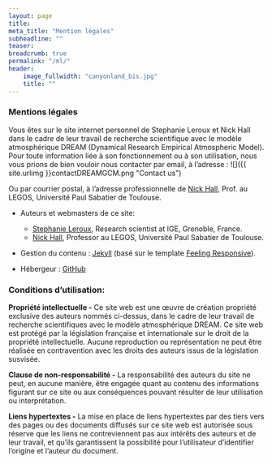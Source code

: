 ```yaml
---
layout: page
title: 
meta_title: "Mention légales"
subheadline: ""
teaser:
breadcrumb: true 
permalink: "/ml/"
header:
    image_fullwidth: "canyonland_bis.jpg"
    title: ""
---
```


### Mentions légales
Vous êtes sur le site internet personnel de Stephanie Leroux et Nick Hall dans le cadre de leur travail de recherche scientifique avec le modèle atmosphérique DREAM (Dynamical Research Empirical Atmospheric Model). Pour toute information liée à son fonctionnement ou à son utilisation, nous vous prions de bien vouloir nous contacter par email, à l’adresse :
![]({{ site.urlimg }}contactDREAMGCM.png "Contact us")

Ou par courrier postal, à l’adresse professionnelle de [Nick Hall](http://www.legos.obs-mip.fr/members/hall), Prof. au LEGOS, Université Paul Sabatier de Toulouse.

- Auteurs et webmasters de ce site: 
	* [Stephanie Leroux](http://stephanieleroux.github.io/), Research scientist at IGE, Grenoble, France.
	* [Nick Hall](http://www.legos.obs-mip.fr/members/hall), Professor au LEGOS, Université Paul Sabatier de Toulouse.

- Gestion du contenu : [Jekyll](https://jekyllrb.com/) (basé sur le  template [Feeling Responsive](https://github.com/Phlow/feeling-responsive)).
- Hébergeur : [GitHub](https://github.com) 

### Conditions d’utilisation:

__Propriété intellectuelle -__  Ce site web  est une œuvre de création propriété exclusive des auteurs nommés ci-dessus, dans le cadre de leur travail de recherche scientifiques avec le modèle atmosphérique DREAM. Ce site web est protégé par la législation française et internationale sur le droit de la propriété intellectuelle. Aucune reproduction ou représentation ne peut être réalisée en contravention avec les droits des auteurs issus de la législation susvisée.

__Clause de non-responsabilité -__ La responsabilité des auteurs du site ne peut, en aucune manière, être engagée quant au contenu des informations figurant sur ce site ou aux conséquences pouvant résulter de leur utilisation ou interprétation.

__Liens hypertextes -__ La mise en place de liens hypertextes par des tiers vers des pages ou des documents diffusés sur ce site web est autorisée sous réserve que les liens ne contreviennent pas aux intérêts des auteurs et de leur travail, et qu’ils garantissent la possibilité pour l’utilisateur d’identifier l’origine et l’auteur du document.




